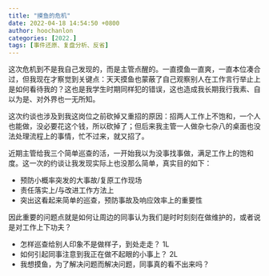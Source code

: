 ```yaml
---
title: "摸鱼的危机"
date: 2022-04-18 14:54:50 +0800
author: hoochanlon
categories: [2022.]
tags: [事件还原、复盘分析、反省]
---
```


这次危机到不是我自己发现的，而是主管点醒的。一直摸鱼一直爽，一直本位凑合过，但我现在才察觉到关键点：天天摸鱼也蒙蔽了自己观察别人在工作言行举止上是如何看待我的？这也是我学生时期同样犯的错误，这也造成我长期我行我素、自以为是、对外界也一无所知。

这次约谈也涉及到我这岗位之前砍掉又重招的原因：招两人工作上不饱和，一个人也能做，没必要花这个钱，所以砍掉了；但后来我主管一人做杂七杂八的桌面也没法处理流程上的事情，忙不过来，就又招了。

近期主管给我三个简单巡查的活，一开始我以为没事找事做，满足工作上的饱和度。这一次的约谈让我发现实际上也没那么简单，真实目的如下：

* 预防小概率突发的大事故/复原工作现场
* 责任落实上/与改进工作方法上
* 突出这看起来简单的巡查，预防事故及响应效率上的重要性

因此重要的问题点就是如何让周边的同事认为我们是时时刻刻在做维护的，或者说是对工作上下功夫？

* 怎样巡查给别人印象不是做样子，到处走走？ 1L
* 如何引起同事注意到我正在做不起眼的小事上？ 2L
* 我想摸鱼，为了解决问题而解决问题，同事真的看不出来吗？